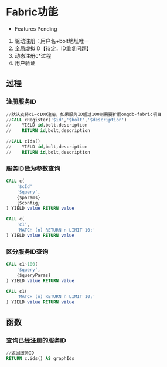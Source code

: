 # Fabric功能

- Features Pending

1. 驱动注册：用户名+bolt地址唯一
2. 全局虚拟ID【待定，ID重复问题】
3. 动态注册c*过程
4. 用户验证

## 过程
### 注册服务ID
```sql
//默认支持c1~c100注册，如果服务ID超过100则需要扩展ongdb-fabric项目
//CALL cRegister('$id','$bolt','$description') 
//    YIELD id,bolt,description
//    RETURN id,bolt,description
```
```sql
//CALL cIds() 
//    YIELD id,bolt,description
//    RETURN id,bolt,description
```

### 服务ID做为参数查询
```sql
CALL c(
    '$cId'
    '$query',
    {$params}
    {$config}
) YIELD value RETURN value
```
```sql
CALL c(
    'c1',
    'MATCH (n) RETURN n LIMIT 10;'
) YIELD value RETURN value
```

### 区分服务ID查询
```sql
CALL c1~100(
    '$query',
    {$queryParas}
) YIELD value RETURN value
```
```sql
CALL c1(
    'MATCH (n) RETURN n LIMIT 10;'
) YIELD value RETURN value
```

## 函数
### 查询已经注册的服务ID
```sql
//返回服务ID
RETURN c.ids() AS graphIds
```


